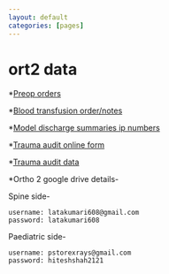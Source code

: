 ```yaml
---
layout: default
categories: [pages]
---
```


# ort2 data


*[Preop orders](https://docs.google.com/document/d/1U5q8ZhFs09otT8U4FQADgoNHWjfsAmgB2lO4vQDSgBY/edit?usp=sharing)

*[Blood transfusion order/notes](https://docs.google.com/document/d/1OCKdu_11rQ7iOSH3SPmTTuYBs7oCFq6CslAgAkM_PIY/edit?usp=sharing)

*[Model discharge summaries ip numbers](https://docs.google.com/document/d/1BcrTNRC9hsPJIWiaWQapeZcbxbzq1_gk1hvpgysR62I/edit?usp=sharing)

*[Trauma audit online form](https://docs.google.com/forms/d/e/1FAIpQLScgJq4F18vOl_-tsVYiTWwn1SDslQVfj9n84t_Ya_to-A71fQ/viewform?usp=sf_link)

*[Trauma audit data](https://drive.google.com/open?id=1igM_4rFJNYYtgEvgQS_krsKvl4xxP7QECQmG-M_AQCw)

*Ortho 2 google drive details-

Spine side-
```
username: latakumari608@gmail.com
password: latakumari608
```

Paediatric side-
```
username: pstorexrays@gmail.com
password: hiteshshah2121
```
